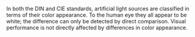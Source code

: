 ﻿In both the DIN and CIE standards, artificial light sources are classified in terms of their color appearance. To the human eye they all appear to be white; the difference can only be detected by direct comparison. Visual performance is not directly affected by differences in color appearance.
